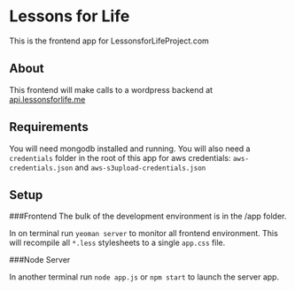 # Lessons for Life

This is the frontend app for LessonsforLifeProject.com

## About

This frontend will make calls to a wordpress backend at [api.lessonsforlife.me](api.lessonsforlife.me)

## Requirements
You will need mongodb installed and running.
You will also need a `credentials` folder in the root of this app for aws credentials: `aws-credentials.json` and `aws-s3upload-credentials.json`

## Setup

###Frontend
The bulk of the development environment is in the /app folder.

In on terminal run `yeoman server` to monitor all frontend environment.  This will recompile all
`*.less` stylesheets to a single `app.css` file.

###Node Server

In another terminal run `node app.js` or `npm start` to launch the  server app.


